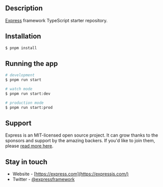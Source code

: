 ## Description

[Express](https://expressjs.com/) framework TypeScript starter repository.

## Installation

```bash
$ pnpm install
```

## Running the app

```bash
# development
$ pnpm run start

# watch mode
$ pnpm run start:dev

# production mode
$ pnpm run start:prod
```

## Support

Express is an MIT-licensed open source project. It can grow thanks to the sponsors and support by the amazing backers. If you'd like to join them, please [read more here](https://expressjs.com/).

## Stay in touch

- Website - [https://express.com](https://expressjs.com/)
- Twitter - [@expressframework](https://twitter.com/ExpressLOL_)
